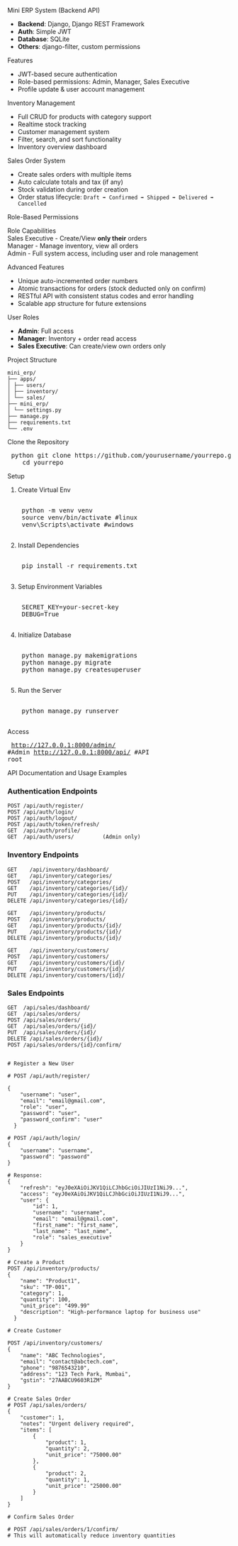 Mini ERP System (Backend API)

- **Backend**: Django, Django REST Framework
- **Auth**: Simple JWT
- **Database**: SQLite
- **Others**: django-filter, custom permissions

Features

- JWT-based secure authentication
- Role-based permissions: Admin, Manager, Sales Executive
- Profile update & user account management


Inventory Management
- Full CRUD for products with category support
- Realtime stock tracking
- Customer management system
- Filter, search, and sort functionality
- Inventory overview dashboard

Sales Order System
- Create sales orders with multiple items
- Auto calculate totals and tax (if any)
- Stock validation during order creation
- Order status lifecycle:
  `Draft ➡ Confirmed ➡ Shipped ➡ Delivered ➡ Cancelled`

Role-Based Permissions

 Role                    Capabilities                                             
    Sales Executive -   Create/View **only their** orders                        
    Manager          -  Manage inventory, view all orders                        
    Admin            -  Full system access, including user and role management   


Advanced Features
- Unique auto-incremented order numbers
- Atomic transactions for orders (stock deducted only on confirm)
- RESTful API with consistent status codes and error handling
- Scalable app structure for future extensions

User Roles

- **Admin**: Full access
- **Manager**: Inventory + order read access
- **Sales Executive**: Can create/view own orders only

Project Structure


    mini_erp/
    ├── apps/
    │ ├── users/
    │ ├── inventory/
    │ └── sales/
    ├── mini_erp/
    │ └── settings.py
    ├── manage.py
    ├── requirements.txt
    └── .env

Clone the Repository
<pre> python git clone https://github.com/yourusername/yourrepo.git
    cd yourrepo 
</pre>


Setup

1. Create Virtual Env

    <pre> 
    python -m venv venv
    source venv/bin/activate #linux
    venv\Scripts\activate #windows
    </pre>

         

2. Install Dependencies

    <pre> 
    pip install -r requirements.txt
    </pre>

        


3. Setup Environment Variables

    <pre> 
    SECRET_KEY=your-secret-key
    DEBUG=True
    </pre>

        

4. Initialize Database

    <pre> 
    python manage.py makemigrations
    python manage.py migrate
    python manage.py createsuperuser
    </pre>

        

5. Run the Server
    <pre> 
    python manage.py runserver
    </pre>


Access
    <pre> 
        http://127.0.0.1:8000/admin/     #Admin
        http://127.0.0.1:8000/api/   #API root
    </pre>



    

    


API Documentation and Usage Examples

### Authentication Endpoints
```
POST /api/auth/register/
POST /api/auth/login/
POST /api/auth/logout/
POST /api/auth/token/refresh/
GET  /api/auth/profile/
GET  /api/auth/users/         (Admin only)
```

### Inventory Endpoints
```
GET    /api/inventory/dashboard/
GET    /api/inventory/categories/
POST   /api/inventory/categories/
GET    /api/inventory/categories/{id}/
PUT    /api/inventory/categories/{id}/
DELETE /api/inventory/categories/{id}/

GET    /api/inventory/products/
POST   /api/inventory/products/
GET    /api/inventory/products/{id}/
PUT    /api/inventory/products/{id}/
DELETE /api/inventory/products/{id}/

GET    /api/inventory/customers/
POST   /api/inventory/customers/
GET    /api/inventory/customers/{id}/
PUT    /api/inventory/customers/{id}/
DELETE /api/inventory/customers/{id}/
```

### Sales Endpoints
```
GET  /api/sales/dashboard/
GET  /api/sales/orders/
POST /api/sales/orders/
GET  /api/sales/orders/{id}/
PUT  /api/sales/orders/{id}/
DELETE /api/sales/orders/{id}/
POST /api/sales/orders/{id}/confirm/


# Register a New User

# POST /api/auth/register/

{
    "username": "user",
    "email": "email@gmail.com",
    "role": "user",
    "password": "user",
    "password_confirm": "user"
  }

# POST /api/auth/login/
{
    "username": "username",
    "password": "password"
}

# Response:
{
    "refresh": "eyJ0eXAiOiJKV1QiLCJhbGciOiJIUzI1NiJ9...",
    "access": "eyJ0eXAiOiJKV1QiLCJhbGciOiJIUzI1NiJ9...",
    "user": {
        "id": 1,
        "username": "username",
        "email": "email@gmail.com",
        "first_name": "first_name",
        "last_name": "last_name",
        "role": "sales_executive"
    }
}

# Create a Product
POST /api/inventory/products/
{
    "name": "Product1",
    "sku": "TP-001",
    "category": 1,
    "quantity": 100,
    "unit_price": "499.99"
    "description": "High-performance laptop for business use"
  }

# Create Customer

POST /api/inventory/customers/
{
    "name": "ABC Technologies",
    "email": "contact@abctech.com",
    "phone": "9876543210",
    "address": "123 Tech Park, Mumbai",
    "gstin": "27AABCU9603R1ZM"
}

# Create Sales Order
# POST /api/sales/orders/
{
    "customer": 1,
    "notes": "Urgent delivery required",
    "items": [
        {
            "product": 1,
            "quantity": 2,
            "unit_price": "75000.00"
        },
        {
            "product": 2,
            "quantity": 1,
            "unit_price": "25000.00"
        }
    ]
}

# Confirm Sales Order

# POST /api/sales/orders/1/confirm/
# This will automatically reduce inventory quantities
